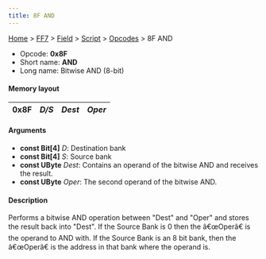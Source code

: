```yaml
---
title: 8F AND
---
```


[Home](/Main%20Page.md) > [FF7](/FF7.md) > [Field](/FF7/Field.md) > [Script](/FF7/Field/Script.md) > [Opcodes](/FF7/Field/Script/Opcodes.md) > 8F AND

-   Opcode: **0x8F**
-   Short name: **AND**
-   Long name: Bitwise AND (8-bit)

#### Memory layout

| 0x8F | *D/S* | *Dest* | *Oper* |
|------|-------|--------|--------|

#### Arguments

-   **const Bit\[4\]** *D*: Destination bank
-   **const Bit\[4\]** *S*: Source bank
-   **const UByte** *Dest*: Contains an operand of the bitwise AND and
    receives the result.
-   **const UByte** *Oper*: The second operand of the bitwise AND.

#### Description

Performs a bitwise AND operation between "Dest" and "Oper" and stores
the result back into "Dest". If the Source Bank is 0 then the â€œOperâ€
is the operand to AND with. If the Source Bank is an 8 bit bank, then
the â€œOperâ€ is the address in that bank where the operand is.
